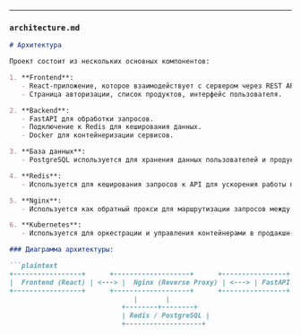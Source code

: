 
---

### `architecture.md`

```markdown
# Архитектура

Проект состоит из нескольких основных компонентов:

1. **Frontend**:
   - React-приложение, которое взаимодействует с сервером через REST API.
   - Страница авторизации, список продуктов, интерфейс пользователя.

2. **Backend**:
   - FastAPI для обработки запросов.
   - Подключение к Redis для кеширования данных.
   - Docker для контейнеризации сервисов.

3. **База данных**:
   - PostgreSQL используется для хранения данных пользователей и продуктов.

4. **Redis**:
   - Используется для кеширования запросов к API для ускорения работы приложения.

5. **Nginx**:
   - Используется как обратный прокси для маршрутизации запросов между различными сервисами.

6. **Kubernetes**:
   - Используется для оркестрации и управления контейнерами в продакшн-среде.

### Диаграмма архитектуры:

```plaintext
+-----------------+      +-------------------+      +----------------+
|  Frontend (React) | <---> |  Nginx (Reverse Proxy) | <---> | FastAPI Server |
+-----------------+      +-------------------+      +----------------+
                               |       |
                            +--------+--------+
                            | Redis / PostgreSQL |
                            +-------------------+

